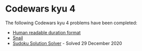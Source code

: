 # Codewars kyu 4

The following Codewars kyu 4 problems have been completed:

* [Human readable duration format](https://www.codewars.com/kata/52742f58faf5485cae000b9a)
* [Snail](https://www.codewars.com/kata/521c2db8ddc89b9b7a0000c1)
* [Sudoku Solution Solver](https://www.codewars.com/kata/529bf0e9bdf7657179000008) - Solved 29 December 2020